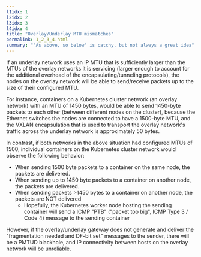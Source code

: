 ```yaml
---
l1idx: 1
l2idx: 2
l3idx: 3
l4idx: 4
title: "Overlay/Underlay MTU mismatches"
permalink: 1_2_3_4.html
summary: "'As above, so below' is catchy, but not always a great idea"
---
```

If an underlay network uses an IP MTU that is sufficiently larger than the MTUs of the overlay networks it is servicing (larger enough to account for the additional overhead of the encapsulating/tunneling protocols), the nodes on the overlay network will be able to send/receive packets up to the size of their configured MTU.

For instance, containers on a Kubernetes cluster network (an overlay network) with an MTU of 1450 bytes, would be able to send 1450-byte packets to each other (between different nodes on the cluster), because the Ethernet switches the nodes are connected to have a 1500-byte MTU, and the VXLAN encapsulation that is used to transport the overlay network's traffic across the underlay network is approximately 50 bytes.

In contrast, if both networks in the above situation had configured MTUs of 1500, individual containers on the Kubernetes cluster network would observe the following behavior:

- When sending 1500 byte packets to a container on the same node, the packets are delivered.
- When sending up to 1450 byte packets to a container on another node, the packets are delivered.
- When sending packets >1450 bytes to a container on another node, the packets are NOT delivered
  - Hopefully, the Kubernetes worker node hosting the sending container will send a ICMP "PTB" ("packet too big", ICMP Type 3 / Code 4) message to the sending container

However, if the overlay/underlay gateway does not generate and deliver the "fragmentation needed and DF-bit set" messages to the sender, there will be a PMTUD blackhole, and IP connectivity between hosts on the overlay network will be unreliable.